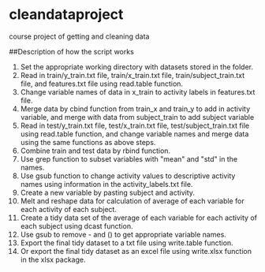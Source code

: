 cleandataproject
================

course project of getting and cleaning data

##Description of how the script works
1. Set the appropriate working directory with datasets stored in the folder. 
2. Read in train/y_train.txt file, train/x_train.txt file, train/subject_train.txt file, and features.txt file using read.table function.
3. Change variable names of data in x_train to activity labels in features.txt file.
4. Merge data by cbind function from train_x and train_y to add in activity variable, and merge with data from subject_train to add subject variable
5. Read in test/y_train.txt file, test/x_train.txt file, test/subject_train.txt file using read.table function, and change variable names and merge data using the same functions as above steps.
6. Combine train and test data by rbind function.
7. Use grep function to subset variables with "mean" and "std" in the names.
8. Use gsub function to change activity values to descriptive activity names using information in the activity_labels.txt file.
9. Create a new variable by pasting subject and activity.
10. Melt and reshape data for calculation of average of each variable for each activity of each subject.
11. Create a tidy data set of the average of each variable for each activity of each subject using dcast function.
12. Use gsub to remove - and () to get appropriate variable names.
13. Export the final tidy dataset to a txt file using write.table function.
14. Or export the final tidy dataset as an excel file using write.xlsx function in the xlsx package.
